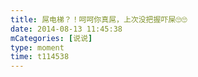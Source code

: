 ```yaml
---
title: 屌电梯？！呵呵你真屌，上次没把握吓屎🙄🙄
date: 2014-08-13 11:45:38
mCategories: [说说]
type: moment
time: t114538
---
```


<div id="pics-20140813114538"></div>

<script src="/lib/moment/pics.js"></script>
<script>
var data = [
    {"link": "2014-08-13_000001.webp", "type": "shuoshuo"},
    {"link": "2014-08-13_000003.webp", "type": "shuoshuo"}
];
picsRender(data, "pics-20140813114538");
</script>
